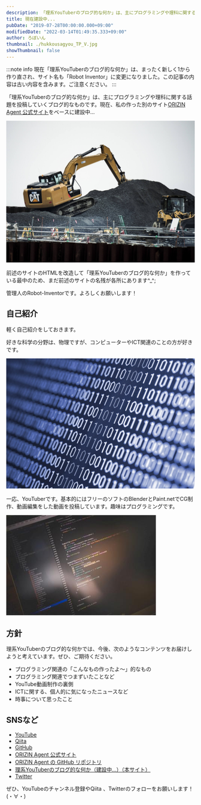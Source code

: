 ```yaml
---
description: 「理系YouTuberのブログ的な何か」は、主にプログラミングや理科に関する話題を投稿していくブログ的なものです。現在建設中...
title: 現在建設中...
pubDate: "2019-07-28T00:00:00.000+09:00"
modifiedDate: "2022-03-14T01:49:35.333+09:00"
author: ろぼいん
thumbnail: ./hukkousagyou_TP_V.jpg
showThumbnail: false
---
```


:::note info
現在「理系YouTuberのブログ的な何か」は、まったく新しく1から作り直され、サイト名も「Robot Inventor」に変更になりました。この記事の内容は古い内容を含みます。ご注意ください。
:::

「理系YouTuberのブログ的な何か」は、主にプログラミングや理科に関する話題を投稿していくブログ的なものです。現在、私の作った別のサイト[ORIZIN Agent 公式サイト](https://robot-inventor.github.io/ORIZIN_Agent/)をベースに建設中...

![工事現場の画像](./hukkousagyou_TP_V.jpg)

前述のサイトのHTMLを改造して「理系YouTuberのブログ的な何か」を作っている最中のため、まだ前述のサイトの名残が各所にあります^_^;

管理人のRobot-Inventorです。よろしくお願いします！

## 自己紹介

軽く自己紹介をしておきます。

好きな科学の分野は、物理ですが、コンピューターやICT関連のことの方が好きです。

![0と1の羅列が表示された画面](./PAK12_10naname_TP_V.jpg)

一応、YouTuberです。基本的にはフリーのソフトのBlenderとPaint.netでCG制作、動画編集をした動画を投稿しています。趣味はプログラミングです。

![プログラムが表示されたパソコンの画面](./mo17923IMGL7531_TP_V_s.jpg)

## 方針

理系YouTuberのブログ的な何かでは、今後、次のようなコンテンツをお届けしようと考えています。ぜひ、ご期待ください。

- プログラミング関連の「こんなもの作ったよ〜」的なもの
- プログラミング関連でつまずいたことなど
- YouTube動画制作の裏側
- ICTに関する、個人的に気になったニュースなど
- 時事について思ったこと

## SNSなど

- [YouTube](https://www.youtube.com/channel/UCJFnl1HIx-atCMWnDcKBrfw)
- [Qiita](https://qiita.com/Robot-Inventor)
- [GitHub](https://github.com/Robot-Inventor)
- [ORIZIN Agent 公式サイト](https://robot-inventor.github.io/ORIZIN_Agent/)
- [ORIZIN Agent の GitHub リポジトリ](https://github.com/Robot-Inventor/ORIZIN_Agent)
- [理系YouTuberのブログ的な何か（建設中...）（本サイト）](https://roboin.io/)
- [Twitter](https://twitter.com/keita_roboin)

ぜひ、YouTubeのチャンネル登録やQiita 、Twitterのフォローをお願いします！(・∀・)
